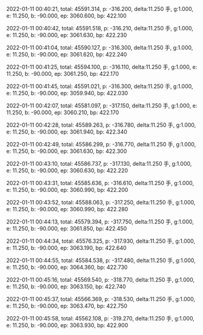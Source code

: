 2022-01-11 00:40:21, total: 45591.314, p: -316.200, delta:11.250 手, g:1.000, e: 11.250, b: -90.000, ep: 3060.600, bp: 422.100

2022-01-11 00:40:42, total: 45591.518, p: -316.210, delta:11.250 手, g:1.000, e: 11.250, b: -90.000, ep: 3061.630, bp: 422.230

2022-01-11 00:41:04, total: 45590.127, p: -316.300, delta:11.250 手, g:1.000, e: 11.250, b: -90.000, ep: 3061.620, bp: 422.240

2022-01-11 00:41:25, total: 45594.100, p: -316.110, delta:11.250 手, g:1.000, e: 11.250, b: -90.000, ep: 3061.250, bp: 422.170

2022-01-11 00:41:45, total: 45591.021, p: -316.300, delta:11.250 手, g:1.000, e: 11.250, b: -90.000, ep: 3059.940, bp: 422.030

2022-01-11 00:42:07, total: 45581.097, p: -317.150, delta:11.250 手, g:1.000, e: 11.250, b: -90.000, ep: 3060.210, bp: 422.170

2022-01-11 00:42:28, total: 45589.263, p: -316.780, delta:11.250 手, g:1.000, e: 11.250, b: -90.000, ep: 3061.940, bp: 422.340

2022-01-11 00:42:49, total: 45586.299, p: -316.770, delta:11.250 手, g:1.000, e: 11.250, b: -90.000, ep: 3061.630, bp: 422.300

2022-01-11 00:43:10, total: 45586.737, p: -317.130, delta:11.250 手, g:1.000, e: 11.250, b: -90.000, ep: 3060.630, bp: 422.220

2022-01-11 00:43:31, total: 45585.636, p: -316.610, delta:11.250 手, g:1.000, e: 11.250, b: -90.000, ep: 3060.990, bp: 422.200

2022-01-11 00:43:52, total: 45588.063, p: -317.250, delta:11.250 手, g:1.000, e: 11.250, b: -90.000, ep: 3060.990, bp: 422.280

2022-01-11 00:44:13, total: 45579.394, p: -317.750, delta:11.250 手, g:1.000, e: 11.250, b: -90.000, ep: 3061.850, bp: 422.450

2022-01-11 00:44:34, total: 45576.325, p: -317.930, delta:11.250 手, g:1.000, e: 11.250, b: -90.000, ep: 3063.190, bp: 422.640

2022-01-11 00:44:55, total: 45584.538, p: -317.480, delta:11.250 手, g:1.000, e: 11.250, b: -90.000, ep: 3064.360, bp: 422.730

2022-01-11 00:45:16, total: 45569.540, p: -318.770, delta:11.250 手, g:1.000, e: 11.250, b: -90.000, ep: 3063.150, bp: 422.740

2022-01-11 00:45:37, total: 45566.369, p: -318.530, delta:11.250 手, g:1.000, e: 11.250, b: -90.000, ep: 3063.470, bp: 422.750

2022-01-11 00:45:58, total: 45562.108, p: -319.270, delta:11.250 手, g:1.000, e: 11.250, b: -90.000, ep: 3063.930, bp: 422.900